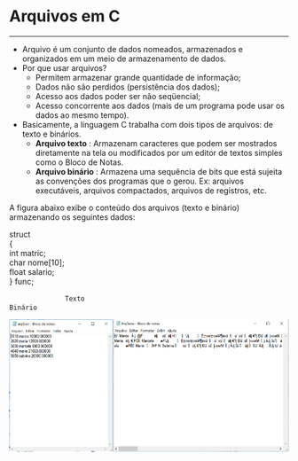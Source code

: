 # Arquivos em C
---
+ Arquivo é um conjunto de dados nomeados, armazenados e organizados em um meio de armazenamento de dados. 
+ Por que usar arquivos?
    + Permitem armazenar grande quantidade de informação;
    + Dados não são perdidos (persistência dos dados);
    + Acesso aos dados poder ser não seqüencial;
    + Acesso concorrente aos dados (mais de um programa pode usar os dados ao mesmo tempo).
+ Basicamente, a linguagem C trabalha com dois tipos de arquivos: de texto e binários.
    + <b>Arquivo texto</b> : Armazenam caracteres que podem ser mostrados diretamente na tela ou modificados por um editor de textos simples como o Bloco de Notas. 
    + <b>Arquivo binário</b> : Armazena uma sequência de bits que está sujeita as convenções dos programas que o gerou. Ex: arquivos executáveis, arquivos compactados, arquivos de registros, etc.</br>
 

 A figura abaixo exibe o conteúdo dos arquivos (texto e binário) armazenando os seguintes dados: <br>

 struct <br/>
  {<br/>
       int matric; <br/>
       char nome[10]; <br/>
       float salario; <br/>
  } func; <br/>
  
                  Texto                                                                     Binário
 ![programa](/markdowns/arquivo.png)                                       
 
   
